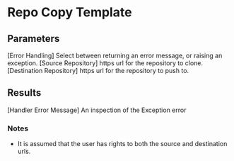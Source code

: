 # Repo Copy Template

## Parameters
[Error Handling]
  Select between returning an error message, or raising an exception.
[Source Repository]
  https url for the repository to clone.
[Destination Repository]
  https url for the repository to push to.

## Results
[Handler Error Message]
  An inspection of the Exception error

### Notes
  * It is assumed that the user has rights to both the source and destination urls.
